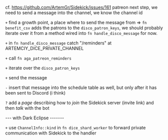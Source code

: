 cf. https://github.com/ArtemGr/Sidekick/issues/161
patreon next step, we need to send a message into the channel, we know the channel id

`+` find a growth point, a place where to send the message from
    => `fn benefit_csv` adds the patrons to the `disco_patron_keys`,
       we should probably iterate over it from a method wired into `fn handle_disco_message` for now.

`+` in `fn handle_disco_message` catch "/reminders" at ARTEMCIY_DICE_PRIVATE_CHANNEL

`+` call `fn aga_patreon_reminders`

`+` iterate over the `disco_patron_keys`

`+` send the message

`-` insert that message into the schedule table as well, but only after it has been sent to Discord (i think)

`?` add a *page* describing how to *join* the Sidekick server (invite link) and then *talk* with the bot

--- with Dark Eclipse -------

`+` use `ChannelInfo::kind` in `fn dice_shard_worker` to forward private communication with Sidekick to the handler